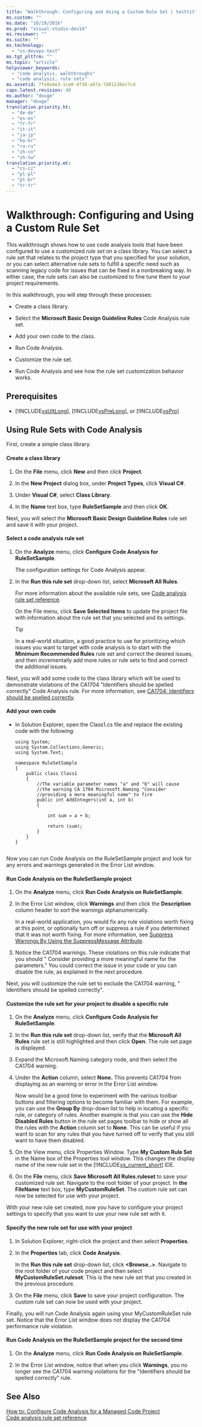```yaml
---
title: "Walkthrough: Configuring and Using a Custom Rule Set | testtitle"
ms.custom: ""
ms.date: "10/19/2016"
ms.prod: "visual-studio-dev14"
ms.reviewer: ""
ms.suite: ""
ms.technology: 
  - "vs-devops-test"
ms.tgt_pltfrm: ""
ms.topic: "article"
helpviewer_keywords: 
  - "code analysis, walkthroughs"
  - "code analysis, rule sets"
ms.assetid: 7fe0a4e3-1ce0-4f38-a87a-7d81238ec7cd
caps.latest.revision: 40
ms.author: "douge"
manager: "douge"
translation.priority.ht: 
  - "de-de"
  - "es-es"
  - "fr-fr"
  - "it-it"
  - "ja-jp"
  - "ko-kr"
  - "ru-ru"
  - "zh-cn"
  - "zh-tw"
translation.priority.mt: 
  - "cs-cz"
  - "pl-pl"
  - "pt-br"
  - "tr-tr"
---
```

# Walkthrough: Configuring and Using a Custom Rule Set
This walkthrough shows how to use code analysis tools that have been configured to use a customized *rule set* on a class library. You can select a rule set that relates to the project type that you specified for your solution, or you can select alternative rule sets to fulfill a specific need such as scanning legacy code for issues that can be fixed in a nonbreaking way. In either case, the rule sets can also be customized to fine tune them to your project requirements.  
  
 In this walkthrough, you will step through these processes:  
  
-   Create a class library.  
  
-   Select the **Microsoft Basic Design Guideline Rules** Code Analysis rule set.  
  
-   Add your own code to the class.  
  
-   Run Code Analysis.  
  
-   Customize the rule set.  
  
-   Run Code Analysis and see how the rule set customization behavior works.  
  
## Prerequisites  
  
-   [!INCLUDE[vsUltLong](../code-quality/includes/vsultlong_md.md)], [!INCLUDE[vsPreLong](../code-quality/includes/vsprelong_md.md)], or [!INCLUDE[vsPro](../code-quality/includes/vspro_md.md)]  
  
## Using Rule Sets with Code Analysis  
 First, create a simple class library.  
  
#### Create a class library  
  
1.  On the **File** menu, click **New** and then click **Project**.  
  
2.  In the **New Project** dialog box, under **Project Types**, click **Visual C#**.  
  
3.  Under **Visual C#**, select **Class Library**.  
  
4.  In the **Name** text box, type **RuleSetSample** and then click **OK**.  
  
 Next, you will select the **Microsoft Basic Design Guideline Rules** rule set and save it with your project.  
  
#### Select a code analysis rule set  
  
1.  On the **Analyze** menu, click **Configure Code Analysis for RuleSetSample**.  
  
     The configuration settings for Code Analysis appear.  
  
2.  In the **Run this rule set** drop-down list, select **Microsoft All Rules**.  
  
     For more information about the available rule sets, see [Code analysis rule set reference](../code-quality/code-analysis-rule-set-reference.md).  
  
     On the File menu, click **Save Selected Items** to update the project file with information about the rule set that you selected and its settings.  
  
    > [!TIP]
    >  In a real-world situation, a good practice to use for prioritizing which issues you want to target with code analysis is to start with the **Minimum Recommended Rules** rule set and correct the desired issues, and then incrementally add more rules or rule sets to find and correct the additional issues.  
  
 Next, you will add some code to the class library which will be used to demonstrate violations of the CA1704 "Identifiers should be spelled correctly" Code Analysis rule. For more information, see [CA1704: Identifiers should be spelled correctly](../code-quality/ca1704--identifiers-should-be-spelled-correctly.md).  
  
#### Add your own code  
  
-   In Solution Explorer, open the Class1.cs file and replace the existing code with the following:  
  
    ```  
    using System;  
    using System.Collections.Generic;  
    using System.Text;  
  
    namespace RuleSetSample  
    {  
        public class Class1  
        {  
            //The variable parameter names "a" and "b" will cause  
            //the warning CA 1704 Microsoft.Naming "Consider   
            //providing a more meaningful name" to fire  
            public int AddIntegers(int a, int b)  
            {  
  
                int sum = a + b;  
  
                return (sum);  
            }  
        }  
    }  
  
    ```  
  
 Now you can run Code Analysis on the RuleSetSample project and look for any errors and warnings generated in the Error List window.  
  
#### Run Code Analysis on the RuleSetSample project  
  
1.  On the **Analyze** menu, click **Run Code Analysis on RuleSetSample**.  
  
2.  In the Error List window, click **Warnings** and then click the **Description** column header to sort the warnings alphanumerically.  
  
     In a real-world application, you would fix any rule violations worth fixing at this point, or optionally turn off or suppress a rule if you determined that it was not worth fixing. For more information, see [Suppress Warnings By Using the SuppressMessage Attribute](../code-quality/suppress-warnings-by-using-the-suppressmessage-attribute.md).  
  
3.  Notice the CA1704 warnings. These violations on this rule indicate that you should " Consider providing a more meaningful name for the parameters." You could correct the issue in your code or you can disable the rule, as explained in the next procedure.  
  
 Next, you will customize the rule set to exclude the CA1704 warning, " Identifiers should be spelled correctly".  
  
#### Customize the rule set for your project to disable a specific rule  
  
1.  On the **Analyze** menu, click **Configure Code Analysis for RuleSetSample**.  
  
2.  In the **Run this rule set** drop-down list, verify that the **Microsoft All Rules** rule set is still highlighted and then click **Open**. The rule set page is displayed.  
  
3.  Expand the Microsoft.Naming category node, and then select the CA1704 warning.  
  
4.  Under the **Action** column, select **None.** This prevents CA1704 from displaying as an warning or error in the Error List window.  
  
     Now would be a good time to experiment with the various toolbar buttons and filtering options to become familiar with them. For example, you can use the **Group By** drop-down list to help in locating a specific rule, or category of rules. Another example is that you can use the **Hide Disabled Rules** button in the rule set pages toolbar to hide or show all the rules with the **Action** column set to **None**. This can be useful if you want to scan for any rules that you have turned off to verify that you still want to have them disabled.  
  
5.  On the View menu, click Properties Window. Type **My Custom Rule Set** in the Name box of the Properties tool window. This changes the display name of the new rule set in the [!INCLUDE[vs_current_short](../code-quality/includes/vs_current_short_md.md)] IDE.  
  
6.  On the **File** menu, click **Save Microsoft All Rules.ruleset** to save your customized rule set. Navigate to the root folder of your project. In **the FileName** text box, type **MyCustomRuleSet**. The custom rule set can now be selected for use with your project.  
  
 With your new rule set created, now you have to configure your project settings to specify that you want to use your new rule set with it.  
  
#### Specify the new rule set for use with your project  
  
1.  In Solution Explorer, right-click the project and then select **Properties**.  
  
2.  In the **Properties** tab, click **Code Analysis**.  
  
     In the **Run this rule set** drop-down list, click **\<Browse..>**. Navigate to the root folder of your code project and then select **MyCustomRuleSet.ruleset**. This is the new rule set that you created in the previous procedure.  
  
3.  On the **File** menu, click **Save** to save your project configuration. The custom rule set can now be used with your project.  
  
 Finally, you will run Code Analysis again using your MyCustomRuleSet rule set. Notice that the Error List window does not display the CA1704 performance rule violation.  
  
#### Run Code Analysis on the RuleSetSample project for the second time  
  
1.  On the **Analyze** menu, click **Run Code Analysis on RuleSetSample**.  
  
2.  In the Error List window, notice that when you click **Warnings**, you no longer see the CA1704 warning violations for the "Identifiers should be spelled correctly" rule.  
  
## See Also  
 [How to: Configure Code Analysis for a Managed Code Project](../code-quality/how-to--configure-code-analysis-for-a-managed-code-project.md)   
 [Code analysis rule set reference](../code-quality/code-analysis-rule-set-reference.md)